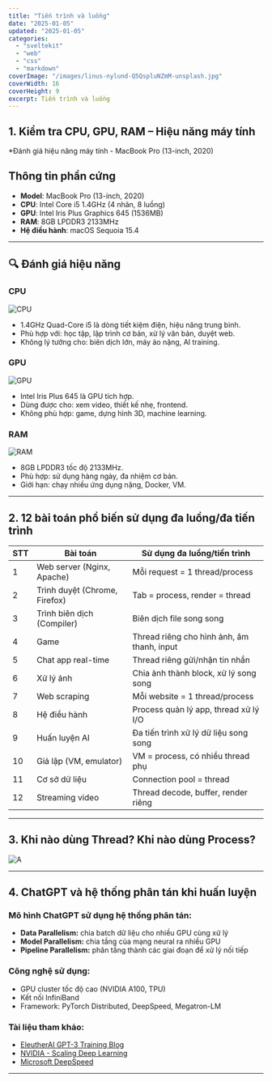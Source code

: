 ```yaml
---
title: "Tiến trình và luồng"
date: "2025-01-05"
updated: "2025-01-05"
categories:
  - "sveltekit"
  - "web"
  - "css"
  - "markdown"
coverImage: "/images/linus-nylund-Q5QspluNZmM-unsplash.jpg"
coverWidth: 16
coverHeight: 9
excerpt: Tiến trình và luồng
---
```

## 1. Kiểm tra CPU, GPU, RAM – Hiệu năng máy tính

*Đánh giá hiệu năng máy tính - MacBook Pro (13-inch, 2020)

## Thông tin phần cứng
- **Model**: MacBook Pro (13-inch, 2020)
- **CPU**: Intel Core i5 1.4GHz (4 nhân, 8 luồng)
- **GPU**: Intel Iris Plus Graphics 645 (1536MB)
- **RAM**: 8GB LPDDR3 2133MHz
- **Hệ điều hành**: macOS Sequoia 15.4

---

## 🔍 Đánh giá hiệu năng

### CPU
![CPU](/images/anh2.png)
- 1.4GHz Quad-Core i5 là dòng tiết kiệm điện, hiệu năng trung bình.
- Phù hợp với: học tập, lập trình cơ bản, xử lý văn bản, duyệt web.
- Không lý tưởng cho: biên dịch lớn, máy ảo nặng, AI training.

### GPU
![GPU](/images/ảnh4.png)
- Intel Iris Plus 645 là GPU tích hợp.
- Dùng được cho: xem video, thiết kế nhẹ, frontend.
- Không phù hợp: game, dựng hình 3D, machine learning.

### RAM
![RAM](/images/ảnh3.png)
- 8GB LPDDR3 tốc độ 2133MHz.
- Phù hợp: sử dụng hàng ngày, đa nhiệm cơ bản.
- Giới hạn: chạy nhiều ứng dụng nặng, Docker, VM.

---

## 2. 12 bài toán phổ biến sử dụng đa luồng/đa tiến trình

| STT | Bài toán                              | Sử dụng đa luồng/tiến trình                         |   
|-----|----------------------------------------|----------------------------------------------------|
| 1   | Web server (Nginx, Apache)            | Mỗi request = 1 thread/process                     |
| 2   | Trình duyệt (Chrome, Firefox)         | Tab = process, render = thread                    |
| 3   | Trình biên dịch (Compiler)            | Biên dịch file song song                          |
| 4   | Game                                  | Thread riêng cho hình ảnh, âm thanh, input        |
| 5   | Chat app real-time                    | Thread riêng gửi/nhận tin nhắn                    |
| 6   | Xử lý ảnh                              | Chia ảnh thành block, xử lý song song             |
| 7   | Web scraping                          | Mỗi website = 1 thread/process                    |
| 8   | Hệ điều hành                          | Process quản lý app, thread xử lý I/O             |
| 9   | Huấn luyện AI                         | Đa tiến trình xử lý dữ liệu song song             |
| 10  | Giả lập (VM, emulator)                | VM = process, có nhiều thread phụ                 |
| 11  | Cơ sở dữ liệu                         | Connection pool = thread                          |
| 12  | Streaming video                       | Thread decode, buffer, render riêng               |

---

## 3. Khi nào dùng Thread? Khi nào dùng Process?


![A](/images/ẢNH1.jpg)


---

## 4. ChatGPT và hệ thống phân tán khi huấn luyện

### Mô hình ChatGPT sử dụng hệ thống phân tán:
- **Data Parallelism:** chia batch dữ liệu cho nhiều GPU cùng xử lý
- **Model Parallelism:** chia tầng của mạng neural ra nhiều GPU
- **Pipeline Parallelism:** phân tầng thành các giai đoạn để xử lý nối tiếp

### Công nghệ sử dụng:
- GPU cluster tốc độ cao (NVIDIA A100, TPU)
- Kết nối InfiniBand
- Framework: PyTorch Distributed, DeepSpeed, Megatron-LM

### Tài liệu tham khảo:
- [EleutherAI GPT-3 Training Blog](https://blog.eleuther.ai/gpt3-model-training/)
- [NVIDIA - Scaling Deep Learning](https://developer.nvidia.com/blog/large-language-model-training-gpu-clusters/)
- [Microsoft DeepSpeed](https://www.microsoft.com/en-us/research/project/deepspeed/)

---

